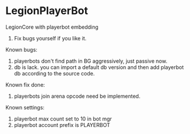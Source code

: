 # LegionPlayerBot
LegionCore with playerbot embedding

1. Fix bugs yourself if you like it.

Known bugs:
1. playerbots don't find path in BG aggressively, just passive now.
2. db is lack. you can import a default db version and then add playerbot db according to the source code.

Known fix done:
1. playerbots join arena opcode need be implemented.

Known settings:
1. playerbot max count set to 10 in bot mgr
2. playerbot account prefix is PLAYERBOT
